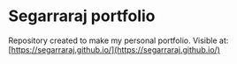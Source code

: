 # Segarraraj portfolio
Repository created to make my personal portfolio. Visible at: [https://segarraraj.github.io/](https://segarraraj.github.io/)
